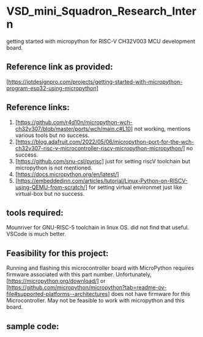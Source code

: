 # VSD_mini_Squadron_Research_Intern
getting started with micropython for RISC-V CH32V003 MCU development board.
## Reference link as provided:
[https://iotdesignpro.com/projects/getting-started-with-micropython-program-esp32-using-micropython]
## Reference links:
1.  [https://github.com/r4d10n/micropython-wch-ch32v307/blob/master/ports/wch/main.c#L10]  not working, mentions various tools but no success.
2.  [https://blog.adafruit.com/2022/05/06/micropython-port-for-the-wch-ch32v307-risc-v-microcontroller-riscv-micropython-micropython/] no success.
3.  [https://github.com/snu-csl/pyrisc]  just for setting riscV toolchain but micropython is not mentioned. 
4.  [https://docs.micropython.org/en/latest/] 
5.  [https://embeddedinn.com/articles/tutorial/Linux-Python-on-RISCV-using-QEMU-from-scratch/]  for setting virtual environmet just like virtual-box but no success.
## tools required:
Mounriver for GNU-RISC-5 toolchain in linux OS. did not find that useful. VSCode is much better.

## Feasibility for this project:
Running and flashing this microcontroller board with MicroPython requires firmware associated with this part number.
Unfortunately, [https://micropython.org/download/] or [https://github.com/micropython/micropython?tab=readme-ov-file#supported-platforms--architectures] does not have firmware for this Microcontroller.
May not be feasible to work with micropython and this board.

## sample code:

```python

```

```

